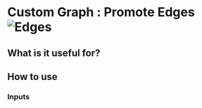 # Custom Graph : Promote Edges ![Edges](https://img.shields.io/badge/Edges-37a573)

## What is it useful for?

## How to use
### Inputs